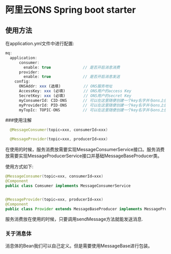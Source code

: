# 阿里云ONS Spring boot starter 

## 使用方法

在application.yml文件中进行配置:
```javascript
mq:
  application:
      consumer:
        enable: true              // 是否开启消息消费
      provider:
        enable: true              // 是否开启消息发送
    config:
      ONSAddr: xxx (选填)          // ONS服务地址
      AccessKey: xxx (必填)        // ONS用户的access Key
      SecretKey: xxx (必填)        // ONS用户的secret Key
      myConsumerId: CID-ONS       // 可以在这里随便创建一个key名字并与ons上创建consumer ID对应作为value
      myProviderId: PID-ONS       // 可以在这里随便创建一个key名字并与ons上创建provider ID对应作为value
      myTopIc: TOPIC-ONS          // 可以在这里随便创建一个key名字并与ons上创建topic ID对应作为value
```

###使用注解
```java
  @MessageConsumer(topic=xxx, consumerId=xxx)
```

```java
  @MessageProvider(topic=xxx, producerId=xxx)
```

在使用的时候，服务消费放需要实现MessageConsumerService接口。服务消费放需要实现MessageProducerService接口并基础MessageBaseProducer类。

使用方式如下:

```java
@MessageConsumer(topic=xxx, consumerId=xxx)
@Component
public class Comsumer implements MessageConsumerService


@MessageProvider(topic=xxx, producerId=xxx)
@Component
public class Provider extends MessageBaseProducer implements MessageProducerService

```

服务消费放在使用的时候，只要调用sendMessage方法就能发送消息.


### 关于消息体
消息体的Bean我们可以自己定义。但是需要使用MessageBase进行包装。